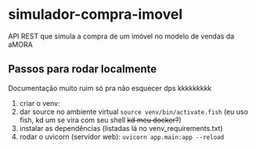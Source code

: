 # simulador-compra-imovel
API REST que simula a compra de um imóvel no modelo de vendas da aMORA


## Passos para rodar localmente
Documentação muito ruim só pra não esquecer dps kkkkkkkkk
1. criar o venv:
2. dar source no ambiente virtual ``source venv/bin/activate.fish`` (eu uso fish, kd um se vira com seu shell ~~kd meu docker?~~)
3. instalar as dependências (listadas lá no venv_requirements.txt)
4. rodar o uvicorn (servidor web): ``uvicorn app.main:app --reload``
